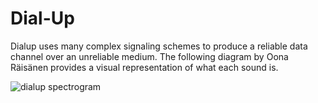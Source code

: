 # Dial-Up

Dialup uses many complex signaling schemes to produce a reliable data
channel over an unreliable medium.  The following diagram by Oona
Räisänen provides a visual representation of what each sound is.

![dialup spectrogram](/img/dialup.png)
